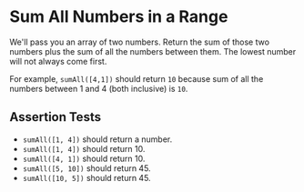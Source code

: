 # Sum All Numbers in a Range

We'll pass you an array of two numbers. Return the sum of those two numbers plus the sum of all the numbers between them. The lowest number will not always come first.

For example, `sumAll([4,1])` should return `10` because sum of all the numbers between 1 and 4 (both inclusive) is `10`.


## Assertion Tests
- `sumAll([1, 4])` should return a number.
- `sumAll([1, 4])` should return 10.
- `sumAll([4, 1])` should return 10.
- `sumAll([5, 10])` should return 45.
- `sumAll([10, 5])` should return 45.
